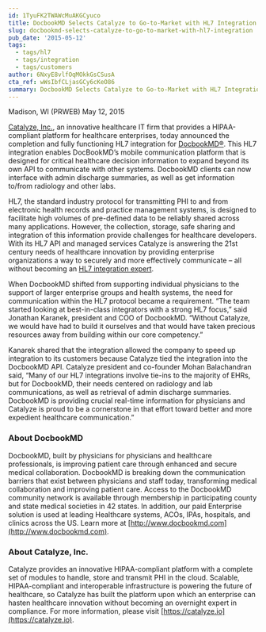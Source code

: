 ```yaml
---
id: 1TyuFK2TWAWcMuAKGCyuco
title: DocbookMD Selects Catalyze to Go-to-Market with HL7 Integration
slug: docbookmd-selects-catalyze-to-go-to-market-with-hl7-integration
pub_date: '2015-05-12'
tags:
  - tags/hl7
  - tags/integration
  - tags/customers
author: 6NxyE8vlfOqMOkkGsCSusA
cta_ref: wWsIbfCLjasGCy6cKeO86
summary: DocbookMD Selects Catalyze to Go-to-Market with HL7 Integration
---
```

Madison, WI (PRWEB) May 12, 2015

[Catalyze, Inc.](https://catalyze.io), an innovative healthcare IT firm that provides a HIPAA-compliant platform for healthcare enterprises, today announced the completion and fully functioning HL7 integration for [DocbookMD®](http://www.docbookmd.com/). This HL7 integration enables DocBookMD’s mobile communication platform that is designed for critical healthcare decision information to expand beyond its own API to communicate with other systems. DocbookMD clients can now interface with admin discharge summaries, as well as get information to/from radiology and other labs.

HL7, the standard industry protocol for transmitting PHI to and from electronic health records and practice management systems, is designed to facilitate high volumes of pre-defined data to be reliably shared across many applications. However, the collection, storage, safe sharing and integration of this information provide challenges for healthcare developers. With its HL7 API and managed services Catalyze is answering the 21st century needs of healthcare innovation by providing enterprise organizations a way to securely and more effectively communicate – all without becoming an [HL7 integration expert](https://catalyze.io/hl7).

When DocbookMD shifted from supporting individual physicians to the support of larger enterprise groups and health systems, the need for communication within the HL7 protocol became a requirement. “The team started looking at best-in-class integrators with a strong HL7 focus,” said Jonathan Karanek, president and COO of DocbookMD. “Without Catalyze, we would have had to build it ourselves and that would have taken precious resources away from building within our core competency.”

Kanarek shared that the integration allowed the company to speed up integration to its customers because Catalyze tied the integration into the DocbookMD API. Catalyze president and co-founder Mohan Balachandran said, “Many of our HL7 integrations involve tie-ins to the majority of EHRs, but for DocbookMD, their needs centered on radiology and lab communications, as well as retrieval of admin discharge summaries. DocbookMD is providing crucial real-time information for physicians and Catalyze is proud to be a cornerstone in that effort toward better and more expedient healthcare communication.”

### About DocbookMD

DocbookMD, built by physicians for physicians and healthcare professionals, is improving patient care through enhanced and secure medical collaboration. DocbookMD is breaking down the communication barriers that exist between physicians and staff today, transforming medical collaboration and improving patient care.
Access to the DocbookMD community network is available through membership in participating county and state medical societies in 42 states. In addition, our paid Enterprise solution is used at leading Healthcare systems, ACOs, IPAs, hospitals, and clinics across the US. Learn more at [http://www.docbookmd.com](http://www.docbookmd.com).

### About Catalyze, Inc.

Catalyze provides an innovative HIPAA-compliant platform with a complete set of modules to handle, store and transmit PHI in the cloud. Scalable, HIPAA-compliant and interoperable infrastructure is powering the future of healthcare, so Catalyze has built the platform upon which an enterprise can hasten healthcare innovation without becoming an overnight expert in compliance. For more information, please visit [https://catalyze.io](https://catalyze.io).

  